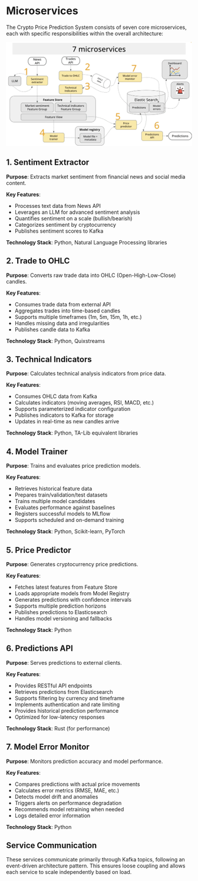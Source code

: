 # Microservices

The Crypto Price Prediction System consists of seven core microservices, each with specific responsibilities within the overall architecture:

![Seven Microservices](images/13.png)

## 1. Sentiment Extractor

**Purpose**: Extracts market sentiment from financial news and social media content.

**Key Features**:
- Processes text data from News API
- Leverages an LLM for advanced sentiment analysis
- Quantifies sentiment on a scale (bullish/bearish)
- Categorizes sentiment by cryptocurrency
- Publishes sentiment scores to Kafka

**Technology Stack**: Python, Natural Language Processing libraries

## 2. Trade to OHLC

**Purpose**: Converts raw trade data into OHLC (Open-High-Low-Close) candles.

**Key Features**:
- Consumes trade data from external API
- Aggregates trades into time-based candles
- Supports multiple timeframes (1m, 5m, 15m, 1h, etc.)
- Handles missing data and irregularities
- Publishes candle data to Kafka

**Technology Stack**: Python, Quixstreams

## 3. Technical Indicators

**Purpose**: Calculates technical analysis indicators from price data.

**Key Features**:
- Consumes OHLC data from Kafka
- Calculates indicators (moving averages, RSI, MACD, etc.)
- Supports parameterized indicator configuration
- Publishes indicators to Kafka for storage
- Updates in real-time as new candles arrive

**Technology Stack**: Python, TA-Lib equivalent libraries

## 4. Model Trainer

**Purpose**: Trains and evaluates price prediction models.

**Key Features**:
- Retrieves historical feature data
- Prepares train/validation/test datasets
- Trains multiple model candidates
- Evaluates performance against baselines
- Registers successful models to MLflow
- Supports scheduled and on-demand training

**Technology Stack**: Python, Scikit-learn, PyTorch

## 5. Price Predictor

**Purpose**: Generates cryptocurrency price predictions.

**Key Features**:
- Fetches latest features from Feature Store
- Loads appropriate models from Model Registry
- Generates predictions with confidence intervals
- Supports multiple prediction horizons
- Publishes predictions to Elasticsearch
- Handles model versioning and fallbacks

**Technology Stack**: Python

## 6. Predictions API

**Purpose**: Serves predictions to external clients.

**Key Features**:
- Provides RESTful API endpoints
- Retrieves predictions from Elasticsearch
- Supports filtering by currency and timeframe
- Implements authentication and rate limiting
- Provides historical prediction performance
- Optimized for low-latency responses

**Technology Stack**: Rust (for performance)

## 7. Model Error Monitor

**Purpose**: Monitors prediction accuracy and model performance.

**Key Features**:
- Compares predictions with actual price movements
- Calculates error metrics (RMSE, MAE, etc.)
- Detects model drift and anomalies
- Triggers alerts on performance degradation
- Recommends model retraining when needed
- Logs detailed error information

**Technology Stack**: Python

## Service Communication

These services communicate primarily through Kafka topics, following an event-driven architecture pattern. This ensures loose coupling and allows each service to scale independently based on load. 
